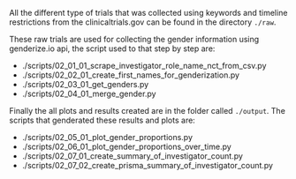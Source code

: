 All the different type of trials that was collected using keywords and timeline restrictions from the clinicaltrials.gov can be found in the directory `./raw`.

These raw trials are used for collecting the gender information using genderize.io api, the script used to that step by step are:
- ./scripts/02_01_01_scrape_investigator_role_name_nct_from_csv.py
- ./scripts/02_02_01_create_first_names_for_genderization.py
- ./scripts/02_03_01_get_genders.py
- ./scripts/02_04_01_merge_gender.py

Finally the all plots and results created are in the folder called `./output`. The scripts that genderated these results and plots are:
- ./scripts/02_05_01_plot_gender_proportions.py
- ./scripts/02_06_01_plot_gender_proportions_over_time.py
- ./scripts/02_07_01_create_summary_of_investigator_count.py
- ./scripts/02_07_02_create_prisma_summary_of_investigator_count.py